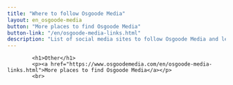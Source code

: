 ```yaml
---
title: "Where to follow Osgoode Media"
layout: en_osgoode-media
button: "More places to find Osgoode Media"
button-link: "/en/osgoode-media-links.html"
description: "List of social media sites to follow Osgoode Media and learn more about our games and apps."
---	
```

			<h1>Other</h1>
			<p><a href="https://www.osgoodemedia.com/en/osgoode-media-links.html">More places to find Osgoode Media</a></p>
			<br>